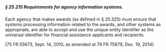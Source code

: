 ##### § 25.215 Requirements for agency information systems. #####

Each agency that makes awards (as defined in § 25.325) must ensure that systems processing information related to the awards, and other systems as appropriate, are able to accept and use the unique entity identifier as the universal identifier for financial assistance applicants and recipients.

[75 FR 55673, Sept. 14, 2010, as amended at 79 FR 75879, Dec. 19, 2014]